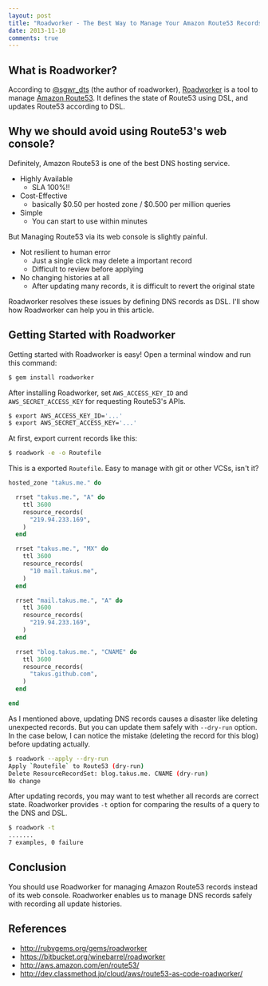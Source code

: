 ```yaml
---
layout: post
title: "Roadworker - The Best Way to Manage Your Amazon Route53 Records"
date: 2013-11-10
comments: true
---
```


## What is Roadworker?

According to [@sgwr_dts](https://twitter.com/sgwr_dts) (the author of roadworker), [Roadworker](https://bitbucket.org/winebarrel/roadworker) is a tool to manage [Amazon Route53](http://aws.amazon.com/en/route53/). It defines the state of Route53 using DSL, and updates Route53 according to DSL.

## Why we should avoid using Route53's web console?

Definitely, Amazon Route53 is one of the best DNS hosting service.

- Highly Available
    - SLA 100%!!
- Cost-Effective
    - basically $0.50 per hosted zone / $0.500 per million queries
- Simple
    - You can start to use within minutes

But Managing Route53 via its web console is slightly painful.

- Not resilient to human error
    - Just a single click may delete a important record
    - Difficult to review before applying
- No changing histories at all
    - After updating many records, it is difficult to revert the original state

Roadworker resolves these issues by defining DNS records as DSL. I'll show how Roadworker can help you in this article.

## Getting Started with Roadworker

Getting started with Roadworker is easy! Open a terminal window and run this command:

```sh
$ gem install roadworker
```

After installing Roadworker, set `AWS_ACCESS_KEY_ID` and `AWS_SECRET_ACCESS_KEY` for requesting Route53's APIs.

```sh
$ export AWS_ACCESS_KEY_ID='...'
$ export AWS_SECRET_ACCESS_KEY='...'
```

At first, export current records like this:

```sh
$ roadwork -e -o Routefile
```

This is a exported `Routefile`. Easy to manage with git or other VCSs, isn't it?

```ruby
hosted_zone "takus.me." do

  rrset "takus.me.", "A" do
    ttl 3600
    resource_records(
      "219.94.233.169",
    )
  end

  rrset "takus.me.", "MX" do
    ttl 3600
    resource_records(
      "10 mail.takus.me",
    )
  end

  rrset "mail.takus.me.", "A" do
    ttl 3600
    resource_records(
      "219.94.233.169",
    )
  end

  rrset "blog.takus.me.", "CNAME" do
    ttl 3600
    resource_records(
      "takus.github.com",
    )
  end

end
```

As I mentioned above, updating DNS records causes a disaster like deleting unexpected records.
But you can update them safely with `--dry-run` option.
In the case below, I can notice the mistake (deleting the record for this blog) before updating actually.

```sh
$ roadwork --apply --dry-run
Apply `Routefile` to Route53 (dry-run)
Delete ResourceRecordSet: blog.takus.me. CNAME (dry-run)
No change
```

After updating records, you may want to test whether all records are correct state. Roadworker provides `-t` option for comparing the results of a query to the DNS and DSL.

```sh
$ roadwork -t
.......
7 examples, 0 failure
```

## Conclusion

You should use Roadworker for managing Amazon Route53 records instead of its web console. Roadworker enables us to manage DNS records safely with recording all update histories.

## References

- http://rubygems.org/gems/roadworker
- https://bitbucket.org/winebarrel/roadworker
- http://aws.amazon.com/en/route53/
- http://dev.classmethod.jp/cloud/aws/route53-as-code-roadworker/
